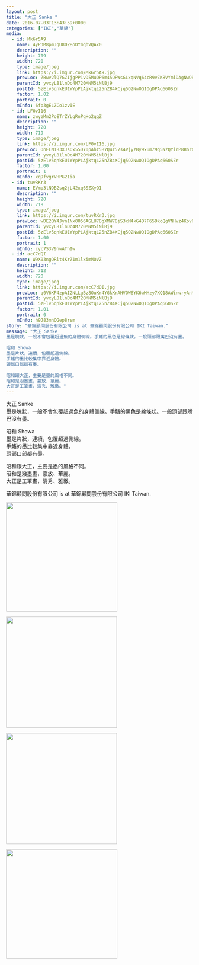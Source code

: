```yaml
---
layout: post
title: "大正 Sanke " 
date: 2016-07-03T13:43:59+0000 
categories: ["IKI","華錦"] 
media:
  - id: Mk6r5A9
    name: 4yP3M8pmJqU8OZBoDYmqhVQAx0
    description: ""   
    height: 709
    width: 720
    type: image/jpeg
    link: https://i.imgur.com/Mk6r5A9.jpg
    prevLoc: ZBwv2lQ7GZIjgPP1vD5MuOP6m45OPWsGLxqNVq64cR9vZK8VYmiDAgNwDBDZTQxZKpWJGMU4WrzJjQD1cVAj4pQ3GnIxVxVO6XXKimWY3BwYmKcqRkkREyOnfj11pYROPKu4o3Q110rgTWNPRR3GENI7w7GWrnZkhMZ2kGRROwf89DXJ100pS6RVXo6YM0fQNz1loxQpcm5AZRY5KOCnJNEvWQDkUWPAmZpnvofpjx4lWMlES5ZBj8qB2Gc8Y8jE1lRK
    parentId: yvxyL81lnDc4M720MNM5iNlBj9
    postId: 5zElv5qnkEU1WYpPLAjktqL25nZB4XCjq5O2NwOQIOgDPAq660SZr
    factor: 1.02
    portrait: 0
    mInfo: 6fp3gELZCo1zvIE
  - id: LF0vI16
    name: zwyzMm2PoETrZYLgRnPgHo2qgZ
    description: ""   
    height: 720
    width: 719
    type: image/jpeg
    link: https://i.imgur.com/LF0vI16.jpg
    prevLoc: OnELN1B3XJsOx55DY0pAhz5BYQ4z57s4VjyzBy9xumZ9q5NzQYirP8BnrXrmiD6KlBLZG0c6n7K5AJEOTP28VQg4NnTmMjGLPMKvi7rGWo4GQkhvWLLWQk2VCg86AzpROLskGJxXr50wH9Y1ol1vBxIowww6MVYxh2B680OODASlnrAzLRREUo73rYoL0xc8qDpEwRWAHZ8Xk1OW93h9yrQJV8JPiomyDVO7rnfAWVkLlyj7uNWmo7Amj5s3WOpxrG0n
    parentId: yvxyL81lnDc4M720MNM5iNlBj9
    postId: 5zElv5qnkEU1WYpPLAjktqL25nZB4XCjq5O2NwOQIOgDPAq660SZr
    factor: 1.00
    portrait: 1
    mInfo: xq9fvgrVHPG2Iia
  - id: tuvRKr3
    name: EVmp3lNOB2sq2jL42xq6SZXyQ1
    description: ""   
    height: 720
    width: 718
    type: image/jpeg
    link: https://i.imgur.com/tuvRKr3.jpg
    prevLoc: wDE2QY4JynINx0056AGLU78gXMW78jS3xM4kG4D7F659koQgVNHvz4Kov0vGf14ExLwZRMiAm0OkqMg2Sl3g2Eo7K3tRmXkOQGZyS4r16kn1DBF6JNNl2rxYukmOvKm2wDIzqQXmJJmztXWgqVBNr6iwxkNxVRq8Tn2EDN33ORfXBgEovllwS5XRwo5Z8NcRvgyM26VLF0qGNMpEO4HB2pjkrqNkswRz2Kx178CrQ3mRZmELUVNr9p6rqZTx9nAL0GPv
    parentId: yvxyL81lnDc4M720MNM5iNlBj9
    postId: 5zElv5qnkEU1WYpPLAjktqL25nZB4XCjq5O2NwOQIOgDPAq660SZr
    factor: 1.00
    portrait: 1
    mInfo: cyc7S3V9hwAThIw
  - id: acC7dQI
    name: W9X03ngORlt4KrZ1m1lximMOVZ
    description: ""   
    height: 712
    width: 720
    type: image/jpeg
    link: https://i.imgur.com/acC7dQI.jpg
    prevLoc: q0V6KP4zpAI2NLLgBz8OuKr4YGkKrAHVOW6YK6wMHzy7XQ18AWinwryAnYn6h5LO024PMKhyj9MZ6JWAtG6xwJOL7KuvrpQJBlREcV6JZ8zJrQhO844P9kOpHQllXGYZrvFZMQyvZBDJfx6vq4jwpMt541ZjmXO3FKxBAy00XQFVBYQAvDD0F50j8q56jMcZgV4jYY8nFR2X2n3Vljc4BJvOw0L4iVk2y92gY7FzQBOV5lQqs4klEq9ljnI1PoVKqrXw
    parentId: yvxyL81lnDc4M720MNM5iNlBj9
    postId: 5zElv5qnkEU1WYpPLAjktqL25nZB4XCjq5O2NwOQIOgDPAq660SZr
    factor: 1.01
    portrait: 0
    mInfo: h9J83mhOGep8rsm
story: "華錦顧問股份有限公司 is at 華錦顧問股份有限公司 IKI Taiwan."  
message: "大正 Sanke  
墨是塊狀，一般不會包覆超過魚的身體側線。手鰭的黑色是線條狀。一般頭部跟嘴巴沒有墨。  
  
昭和 Showa  
墨是片狀，連續，包覆超過側線。  
手鰭的墨比較集中靠近身體。  
頭部口部都有墨。  
  
昭和跟大正，主要是墨的風格不同。  
昭和是潑墨畫，豪放、華麗。  
大正是工筆畫，清秀、雅緻。"
---
```


大正 Sanke  
墨是塊狀，一般不會包覆超過魚的身體側線。手鰭的黑色是線條狀。一般頭部跟嘴巴沒有墨。  
  
昭和 Showa  
墨是片狀，連續，包覆超過側線。  
手鰭的墨比較集中靠近身體。  
頭部口部都有墨。  
  
昭和跟大正，主要是墨的風格不同。  
昭和是潑墨畫，豪放、華麗。  
大正是工筆畫，清秀、雅緻。
 
 
[//]: #story:
華錦顧問股份有限公司 is at 華錦顧問股份有限公司 IKI Taiwan.


[//]: #media:  
<a href="https://i.imgur.com/Mk6r5A9.jpg"><img src="https://i.imgur.com/Mk6r5A9.jpg" height="295" width="300" /></a> 
  

<a href="https://i.imgur.com/LF0vI16.jpg"><img src="https://i.imgur.com/LF0vI16.jpg" height="300" width="299" /></a> 
  

<a href="https://i.imgur.com/tuvRKr3.jpg"><img src="https://i.imgur.com/tuvRKr3.jpg" height="300" width="299" /></a> 
  

<a href="https://i.imgur.com/acC7dQI.jpg"><img src="https://i.imgur.com/acC7dQI.jpg" height="296" width="300" /></a> 
 
